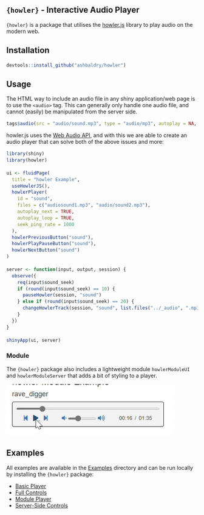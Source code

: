 ## `{howler}` - Interactive Audio Player

`{howler}` is a package that utilises the [howler.js](https://github.com/goldfire/howler.js) library to play audio on the modern web. 

## Installation

```r
devtools::install_github("ashbaldry/howler")
```

## Usage

The HTML way to include an audio file in any shiny application/web page is to use the `<audio>` tag. This can generally only handle one audio file, and cannot (easily) be manipulated from the server side. 

```r
tags$audio(src = "audio/sound.mp3", type = "audio/mp3", autoplay = NA, controls = NA)
```

howler.js uses the [Web Audio API](http://webaudio.github.io/web-audio-api/), and with this we are able to create an audio player that can solve both of the above issues and more:

```r
library(shiny)
library(howler)

ui <- fluidPage(
  title = "howler Example",
  useHowlerJS(),
  howlerPlayer(
    id = "sound", 
    files = c("audiosound1.mp3", "audio/sound2.mp3"),
    autoplay_next = TRUE,
    autoplay_loop = TRUE,
    seek_ping_rate = 1000
  ),
  howlerPreviousButton("sound"),
  howlerPlayPauseButton("sound"),
  howlerNextButton("sound")
)

server <- function(input, output, session) {
  observe({
    req(input$sound_seek)
    if (round(input$sound_seek) == 10) {
      pauseHowler(session, "sound")
    } else if (round(input$sound_seek) == 20) {
      changeHowlerTrack(session, "sound", list.files("../_audio", ".mp3$")[2])
    }
  })
}

shinyApp(ui, server)
```

### Module

The `{howler}` package also includes a lightweight module `howlerModuleUI` and `howlerModuleServer` that adds a bit of styling to a player.

![Howler module UI](inst/img/howler_module.gif)

## Examples

All examples are available in the [Examples](https://github.com/ashbaldry/howler/tree/main/inst/examples) directory and can be run locally by installing the `{howler}` package:

- [Basic Player](https://github.com/ashbaldry/howler/tree/main/inst/examples/basic)
- [Full Controls](https://github.com/ashbaldry/howler/tree/main/inst/examples/full)
- [Module Player](https://github.com/ashbaldry/howler/tree/main/inst/examples/module)
- [Server-Side Controls](https://github.com/ashbaldry/howler/tree/main/inst/examples/server)
